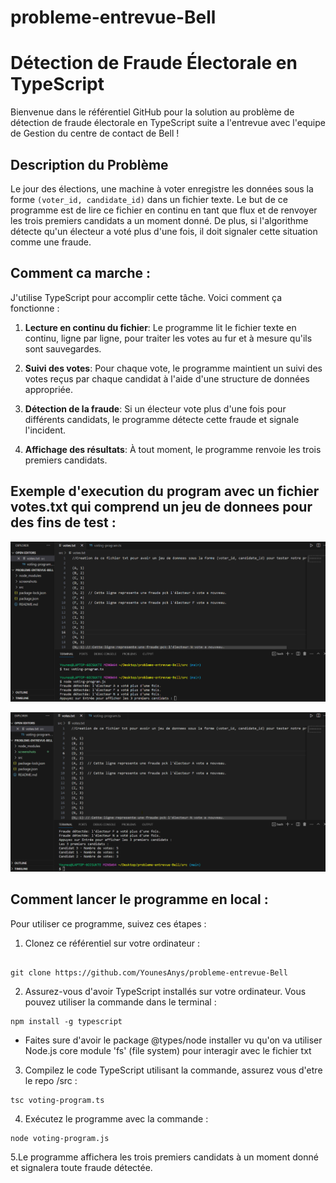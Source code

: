 # probleme-entrevue-Bell

# Détection de Fraude Électorale en TypeScript

Bienvenue dans le référentiel GitHub pour la solution au problème de détection de fraude électorale en TypeScript suite a l'entrevue avec l'equipe de Gestion du centre de contact de Bell !

## Description du Problème

Le jour des élections, une machine à voter enregistre les données sous la forme `(voter_id, candidate_id)` dans un fichier texte. Le but de ce programme est de lire ce fichier en continu en tant que flux et de renvoyer les trois premiers candidats a un moment donné. De plus, si l'algorithme détecte qu'un électeur a voté plus d'une fois, il doit signaler cette situation comme une fraude.

## Comment ca marche :

J'utilise TypeScript pour accomplir cette tâche. Voici comment ça fonctionne :

1. **Lecture en continu du fichier**: Le programme lit le fichier texte en continu, ligne par ligne, pour traiter les votes au fur et à mesure qu'ils sont sauvegardes.

2. **Suivi des votes**: Pour chaque vote, le programme maintient un suivi des votes reçus par chaque candidat à l'aide d'une structure de données appropriée.

3. **Détection de la fraude**: Si un électeur vote plus d'une fois pour différents candidats, le programme détecte cette fraude et signale l'incident.

4. **Affichage des résultats**: À tout moment, le programme renvoie les trois premiers candidats.

## Exemple d'execution du program avec un fichier votes.txt qui comprend un jeu de donnees pour des fins de test :
   
![capture1](screenshots/c1.png)

![capture2](screenshots/c2.png)


## Comment lancer le programme en local :

Pour utiliser ce programme, suivez ces étapes :

1. Clonez ce référentiel sur votre ordinateur :
```

git clone https://github.com/YounesAnys/probleme-entrevue-Bell
```


2. Assurez-vous d'avoir TypeScript installés sur votre ordinateur. Vous pouvez utiliser la commande dans le terminal :

```
npm install -g typescript
```

- Faites sure d'avoir le package @types/node installer vu qu'on va utiliser Node.js core module 'fs' (file system) pour interagir avec le fichier txt 


3. Compilez le code TypeScript utilisant la commande, assurez vous d'etre le repo /src :


```
tsc voting-program.ts
```
     

4. Exécutez le programme avec la commande :
   

```
node voting-program.js
```

5.Le programme affichera les trois premiers candidats à un moment donné et signalera toute fraude détectée.

